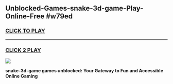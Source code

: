 
## Unblocked-Games-snake-3d-game-Play-Online-Free #w79ed
<h3>
<a href="https://us.freeplayer.one?title=snake-3d-game&ref=10M">CLICK TO PLAY</a></h3>
<hr>

<h3>
<a href="https://us.freeplayer.one?title=snake-3d-game&ref=10M">CLICK 2 PLAY</a>
  
</h3>

<a href="https://us.freeplayer.one?title=snake-3d-game&ref=10M"><img src="https://clearcache.store/games.png"></a>


**snake-3d-game games unblocked: Your Gateway to Fun and Accessible Online Gaming**
